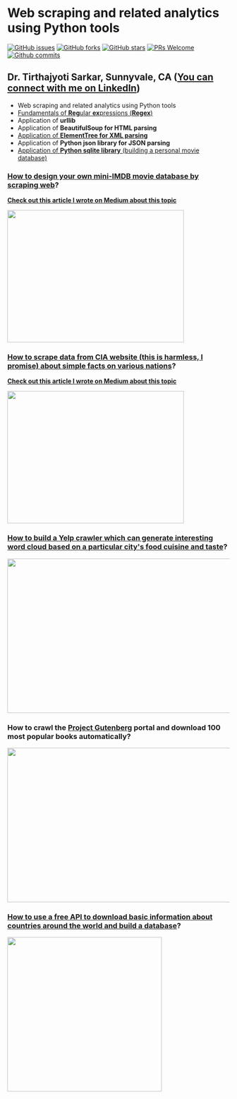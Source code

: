 #  Web scraping and related analytics using Python tools

[![GitHub issues](https://img.shields.io/github/issues/tirthajyoti/Web-Database-Analytics-Python.svg)](https://github.com/tirthajyoti/Web-Database-Analytics-Python/issues)
[![GitHub forks](https://img.shields.io/github/forks/tirthajyoti/Web-Database-Analytics-Python.svg)](https://github.com/tirthajyoti/Web-Database-Analytics-Python/network)
[![GitHub stars](https://img.shields.io/github/stars/tirthajyoti/Web-Database-Analytics-Python.svg)](https://github.com/tirthajyoti/Web-Database-Analytics-Python/stargazers)
[![PRs Welcome](https://img.shields.io/badge/PRs-welcome-brightgreen.svg)](https://github.com/tirthajyoti/Web-Database-Analytics-Python/pulls)
[![Github commits](https://img.shields.io/github/commit-activity/y/tirthajyoti/Web-Database-Analytics-Python.svg)](https://github.com/tirthajyoti/Web-Database-Analytics-Python/stats/contributors)

## Dr. Tirthajyoti Sarkar, Sunnyvale, CA ([You can connect with me on LinkedIn](https://www.linkedin.com/in/tirthajyoti-sarkar-2127aa7/))

* Web scraping and related analytics using Python tools
* [Fundamentals of **Reg**ular **ex**pressions (**Regex**)](https://github.com/tirthajyoti/Web-Database-Analytics-Python/blob/master/Regex_Basics.ipynb)
* Application of **urllib**
* Application of **BeautifulSoup for HTML parsing**
* [Application of **ElementTree for XML parsing**](https://github.com/tirthajyoti/Web-Database-Analytics-Python/blob/master/XML_reading_scraping.ipynb)
* Application of **Python json library for JSON parsing**
* [Application of **Python sqlite library** (building a personal movie database)](https://github.com/tirthajyoti/Web-Database-Analytics-Python/blob/master/Movie_Database_Build.ipynb)

### [How to design your own mini-IMDB movie database by scraping web](https://github.com/tirthajyoti/Web-Database-Analytics-Python/blob/master/Movie_Database_Build.ipynb)?

**[Check out this article I wrote on Medium about this topic](https://towardsdatascience.com/step-by-step-guide-to-build-your-own-mini-imdb-database-fc39af27d21b)**

<img src="https://cdn-images-1.medium.com/max/1000/1*WvTpS5A6uGZ2m021K31dCQ.png" width="400" height="300"/>

### [How to scrape data from CIA website (this is harmless, I promise) about simple facts on various nations](https://github.com/tirthajyoti/Web-Database-Analytics-Python/blob/master/CIA-Factbook-Analytics2.ipynb)?
**[Check out this article I wrote on Medium about this topic](https://towardsdatascience.com/data-analytics-with-python-by-web-scraping-illustration-with-cia-world-factbook-abbdaa687a84)**

<img src="https://cdn-images-1.medium.com/max/1000/1*X2QkNgg-vR3NRnGDquRm9w.png" width="400" height="300"/>

### [How to build a Yelp crawler which can generate interesting word cloud based on a particular city's food cuisine and taste](https://github.com/tirthajyoti/Web-Database-Analytics-Python/tree/master/Yelp_Review)?
<img src="https://raw.githubusercontent.com/tirthajyoti/Web-Database-Analytics-Python/master/Images/Yelp_word_cloud_1.png" width="600" height="350"/>

### How to crawl the [Project Gutenberg](https://www.gutenberg.org/) portal and download 100 most popular books automatically?
<img src="https://i.pinimg.com/originals/3a/b8/d5/3ab8d5c378f62bfa723d89d2a4aee3db.jpg" width="600" height="350"/>

### [How to use a free API to download basic information about countries around the world and build a database](https://github.com/tirthajyoti/Web-Database-Analytics-Python/blob/master/Countries-JSON-API.ipynb)?
<img src="https://raw.githubusercontent.com/tirthajyoti/Web-Database-Analytics-Python/master/Images/Building%20country%20database.png" height="350"/>
